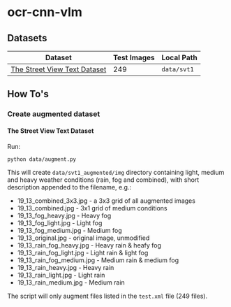 # ocr-cnn-vlm

## Datasets

| Dataset | Test Images | Local Path |
| --- | --- | --- |
| [The Street View Text Dataset](http://www.iapr-tc11.org/mediawiki/index.php/The_Street_View_Text_Dataset) | 249 | `data/svt1` |


## How To's

### Create augmented dataset

#### The Street View Text Dataset

Run:

```bash
python data/augment.py
```

This will create `data/svt1_augmented/img` directory containing light, medium and heavy weather conditions (rain, fog and combined), with short description appended to the filename, e.g.:

* 19_13_combined_3x3.jpg - a 3x3 grid of all augmented images
* 19_13_combined.jpg - 3x1 grid of medium conditions
* 19_13_fog_heavy.jpg - Heavy fog
* 19_13_fog_light.jpg - Light fog
* 19_13_fog_medium.jpg - Medium fog
* 19_13_original.jpg - original image, unmodified
* 19_13_rain_fog_heavy.jpg - Heavy rain & heafy fog
* 19_13_rain_fog_light.jpg - Light rain & light fog
* 19_13_rain_fog_medium.jpg - Medium rain & medium fog
* 19_13_rain_heavy.jpg - Heavy rain
* 19_13_rain_light.jpg - Light rain
* 19_13_rain_medium.jpg - Medium rain

The script will only augment files listed in the `test.xml` file (249 files).
